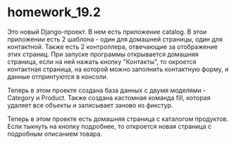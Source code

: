 ﻿# homework_19.2

Это новый Django-проект. В нем есть приложение catalog. В этои приложении есть 2 шаблона - один для домашней страницы, один для контактной. Также есть 2 контроллера, отвечающие за отображение этих страниц.
При запуске программы открывается домашняя страница, если на ней нажать кнопку "Контакты", то окроется контактная страница, на которой можно заполнить контактную форму, и данные отпринтуются в консоли.

Теперь в этом проекте создана база данных с двумя моделями - Category и Product. Также создана кастомная команда fill, которая удаляет все объекты и записывает заново из фикстур.

Теперь в этом проекте есть домашняя страница с каталогом продуктов. Если тыкнуть на кнопку подробнее, то откроется новая страница с подробным описанием товара.
